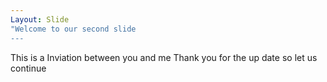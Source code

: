 ```yaml
---
Layout: Slide
"Welcome to our second slide
---
```

This is a Inviation between you and me
Thank you for the up date so let us continue
